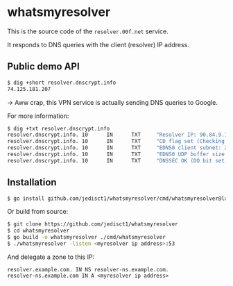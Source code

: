 # whatsmyresolver

This is the source code of the `resolver.00f.net` service.

It responds to DNS queries with the client (resolver) IP address.

Public demo API
---------------

```bash
$ dig +short resolver.dnscrypt.info
74.125.181.207
```
-> Aww crap, this VPN service is actually sending DNS queries to Google.

For more information:

```bash
$ dig +txt resolver.dnscrypt.info
resolver.dnscrypt.info. 10      IN      TXT     "Resolver IP: 90.84.9.116"
resolver.dnscrypt.info. 10      IN      TXT     "CD flag set (Checking Disabled)"
resolver.dnscrypt.info. 10      IN      TXT     "EDNS0 client subnet: 2.13.157.0/24/0"
resolver.dnscrypt.info. 10      IN      TXT     "EDNS0 UDP buffer size: 1400"
resolver.dnscrypt.info. 10      IN      TXT     "DNSSEC OK (DO bit set)"
```

Installation
------------

```bash
$ go install github.com/jedisct1/whatsmyresolver/cmd/whatsmyresolver@latest
```

Or build from source:
```bash
$ git clone https://github.com/jedisct1/whatsmyresolver
$ cd whatsmyresolver
$ go build -o whatsmyresolver ./cmd/whatsmyresolver
$ ./whatsmyresolver -listen <myresolver ip address>:53
```

And delegate a zone to this IP:
```
resolver.example.com. IN NS resolver-ns.example.com.
resolver-ns.example.com IN A <myresolver ip address>
```
